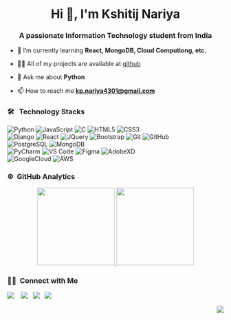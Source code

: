 <h1 align="center">Hi 👋, I'm Kshitij Nariya</h1>
<h3 align="center">A passionate Information Technology student from India</h3>


- 🌱 I’m currently learning **React, MongoDB, Cloud Computiong, etc.**

- 👨‍💻 All of my projects are available at [github](https://github.com/kshitijnariya?tab=repositories)

- 💬 Ask me about **Python**

- 📫 How to reach me **kp.nariya4301@gmail.com**


### 🛠 &nbsp; Technology Stacks

![Python](http://img.shields.io/badge/-Python-3776AB?style=for-the-badge&logo=python&logoColor=ffffff)
![JavaScript](https://img.shields.io/badge/-JavaScript-%23F7DF1C?style=for-the-badge&logo=javascript&logoColor=000000&labelColor=%23F7DF1C&color=%23FFCE5A)
![C](https://img.shields.io/badge/-C-00599C?style=for-the-badge&logo=c&logoColor=white)
![HTML5](https://img.shields.io/badge/-HTML5-%23E44D27?style=for-the-badge&logo=html5&logoColor=ffffff)
![CSS3](https://img.shields.io/badge/-CSS3-%231572B6?style=for-the-badge&logo=css3)
<br>
![Django](https://img.shields.io/badge/django-0C4B33?style=for-the-badge&logo=django&logoColor=white)
![React](https://img.shields.io/badge/-React-61DBFB?style=for-the-badge&logo=react&logoColor=white)
![JQuery](https://img.shields.io/badge/jQuery-white?style=for-the-badge&logo=jquery&logoColor=0769AD)
![Bootstrap](https://img.shields.io/badge/bootstrap-6610f2?style=for-the-badge&logo=bootstrap&logoColor=white)
![Git](https://img.shields.io/badge/-Git-%23F05032?style=for-the-badge&logo=git&logoColor=%23ffffff)
![GitHub](https://img.shields.io/badge/-GitHub-181717?style=for-the-badge&logo=github)
<br>
![PostgreSQL](https://img.shields.io/badge/postgresql-336791?style=for-the-badge&logo=postgresql&logoColor=white)
![MongoDB](https://img.shields.io/badge/MongoDB-white?style=for-the-badge&logo=mongodb&logoColor=4EA94B)
<br>
![PyCharm](http://img.shields.io/badge/pycharm-%23F7DF1C?style=for-the-badge&logo=pycharm&logoColor=000000&labelColor=%2331c898&color=%2331c898)
![VS Code](http://img.shields.io/badge/-VS%20Code-007ACC?style=for-the-badge&logo=visual-studio-code&logoColor=ffffff)
![Figma](http://img.shields.io/badge/figma-2c2c2c?style=for-the-badge&logo=figma&logoColor=white)
![AdobeXD](http://img.shields.io/badge/adobexd-ff61f6?style=for-the-badge&logo=adobexd&logoColor=470137)
<br>
![GoogleCloud](http://img.shields.io/badge/googlecloud-white?style=for-the-badge&logo=googlecloud&logoColor=1a73e8)
![AWS](http://img.shields.io/badge/aws-232f3e?style=for-the-badge&logo=amazon&logoColor=ff9d00)
<br>

### ⚙️ &nbsp;GitHub Analytics

<p align="center">
<a href="https://github.com/kshitijnariya">
  <img height="180em" src="https://github-readme-stats-eight-theta.vercel.app/api?username=kshitijnariya&show_icons=true&theme=algolia&include_all_commits=true&count_private=true"/>
  <img height="180em" src="https://github-readme-stats-eight-theta.vercel.app/api/top-langs/?username=kshitijnariya&layout=compact&langs_count=8&theme=algolia"/>
</a>
</p>

### 🤝🏻 &nbsp;Connect with Me

<p>
<a href="https://in.linkedin.com/in/kshitijnariya"><img src="https://img.shields.io/badge/-kshitijnariya-0077B5?style=social&logo=Linkedin&logoColor=0077B5"/></a>
  &nbsp;&nbsp;
<a href="https://twitter.com/kshitijnariya"><img src="https://img.shields.io/badge/-kshitijnariya-1d9bf0?style=social&logo=Twitter&logoColor=1d9bf0"/></a>&nbsp;&nbsp;
<a href="https://dribbble.com/kshitijnariya"><img src="https://img.shields.io/badge/-kshitijnariya-ea4c89?style=social&logo=dribbble&logoColor=ea4c89"/></a>&nbsp;&nbsp;
<a href="https://hackerrank.com/kshitijnariya"><img src="https://img.shields.io/badge/-kshitijnariya-0e141e?style=social&logo=hackerrank&logoColor=1ba94c"/></a>&nbsp;&nbsp;
</p>
<p align="right">
  <img src="https://komarev.com/ghpvc/?username=kshitijnariya&style=flat-sqaure">
</p>

